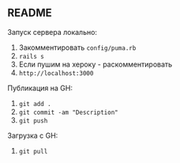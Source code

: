 ## README

Запуск сервера локально:

1. Закомментировать `config/puma.rb`
2. `rails s`
3. Если пушим на хероку - раскомментировать
4. `http://localhost:3000`

Публикация на GH:

1. `git add .`
2. `git commit -am "Description"`
3. `git push`

Загрузка с GH:

1. `git pull`
